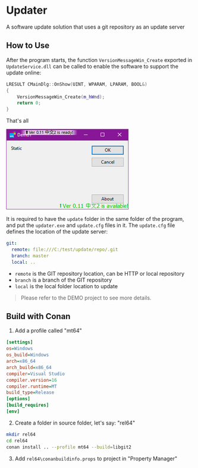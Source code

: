 # Updater

A software update solution that uses a git repository as an update server

## How to Use

After the program starts, the function `VersionMessageWin_Create` exported in `UpdateService.dll` can be called to enable the software to support the update online:

```cpp
LRESULT CMainDlg::OnShow(UINT, WPARAM, LPARAM, BOOL&)
{
	VersionMessageWin_Create(m_hWnd);
	return 0;
}
```

That's all

![readme1](readme1.png)

It is required to have the `update` folder in the same folder of the program, and put the `updater.exe` and `update.cfg` files in it. The `update.cfg` file defines the location of the update server:

```yaml
git:
  remote: file:///C:/test/update/repo/.git
  branch: master
  local: ..
```

- `remote` is the GIT repository location, can be HTTP or local repository
- `branch` is a branch of the GIT repository
- `local` is the local folder location to update

> Please refer to the DEMO project to see more details.

## Build with Conan

1. Add a profile called "mt64"

```ini
[settings]
os=Windows
os_build=Windows
arch=x86_64
arch_build=x86_64
compiler=Visual Studio
compiler.version=16
compiler.runtime=MT
build_type=Release
[options]
[build_requires]
[env]
```

2. Create a folder in source folder, let's say: "rel64"

```bash
mkdir rel64
cd rel64
conan install .. --profile mt64 --build=libgit2
```

3. Add `rel64\conanbuildinfo.props` to project in "Property Manager"
